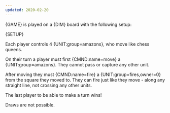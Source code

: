 ```yaml
---
updated: 2020-02-20
---
```


{GAME} is played on a {DIM} board with the following setup:

{SETUP}

Each player controls 4 {UNIT:group=amazons}, who move like chess queens.

On their turn a player must first {CMND:name=move} a {UNIT:group=amazons}. They cannot pass or capture any other unit.

After moving they must {CMND:name=fire} a {UNIT:group=fires,owner=0} from the square they moved to. They can fire just like they move - along any straight line, not crossing any other units.

The last player to be able to make a turn wins!

Draws are not possible.
